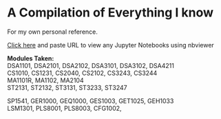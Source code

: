 # A Compilation of Everything I know

For my own personal reference.

[Click here](https://nbviewer.jupyter.org/) and paste URL to view any Jupyter Notebooks using nbviewer

**Modules Taken:**  
DSA1101, DSA2101, DSA2102, DSA3101, DSA3102, DSA4211  
CS1010, CS1231, CS2040, CS2102, CS3243, CS3244  
MA1101R, MA1102, MA2104  
ST2131, ST2132, ST3131, ST3233, ST3247  

SP1541, GER1000, GEQ1000, GES1003, GET1025, GEH1033  
LSM1301, PLS8001, PLS8003, CFG1002, 
